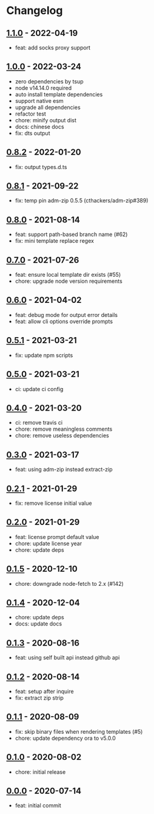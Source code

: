 # Changelog

## [1.1.0] - 2022-04-19

- feat: add socks proxy support

## [1.0.0] - 2022-03-24

- zero dependencies by tsup
- node v14.14.0 required
- auto install template dependencies
- support native esm
- upgrade all dependencies
- refactor test
- chore: minify output dist
- docs: chinese docs
- fix: dts output

## [0.8.2] - 2022-01-20

- fix: output types.d.ts

## [0.8.1] - 2021-09-22

- fix: temp pin adm-zip 0.5.5 (cthackers/adm-zip#389)

## [0.8.0] - 2021-08-14

- feat: support path-based branch name (#62)
- fix: mini template replace regex

## [0.7.0] - 2021-07-26

- feat: ensure local template dir exists (#55)
- chore: upgrade node version requirements

## [0.6.0] - 2021-04-02

- feat: debug mode for output error details
- feat: allow cli options override prompts

## [0.5.1] - 2021-03-21

- fix: update npm scripts

## [0.5.0] - 2021-03-21

- ci: update ci config

## [0.4.0] - 2021-03-20

- ci: remove travis ci
- chore: remove meaningless comments
- chore: remove useless dependencies

## [0.3.0] - 2021-03-17

- feat: using adm-zip instead extract-zip

## [0.2.1] - 2021-01-29

- fix: remove license initial value

## [0.2.0] - 2021-01-29

- feat: license prompt default value
- chore: update license year
- chore: update deps

## [0.1.5] - 2020-12-10

- chore: downgrade node-fetch to 2.x (#142)

## [0.1.4] - 2020-12-04

- chore: update deps
- docs: update docs

## [0.1.3] - 2020-08-16

- feat: using self built api instead github api

## [0.1.2] - 2020-08-14

- feat: setup after inquire
- fix: extract zip strip

## [0.1.1] - 2020-08-09

- fix: skip binary files when rendering templates (#5)
- chore: update dependency ora to v5.0.0

## [0.1.0] - 2020-08-02

- chore: initial release

## [0.0.0] - 2020-07-14

- feat: initial commit

<!-- http://keepachangelog.com/ -->

[1.1.0]: https://github.com/zce/caz/compare/v1.0.0...v1.1.0
[1.0.0]: https://github.com/zce/caz/compare/v0.8.2...v1.0.0
[0.8.2]: https://github.com/zce/caz/compare/v0.8.1...v0.8.2
[0.8.1]: https://github.com/zce/caz/compare/v0.8.0...v0.8.1
[0.8.0]: https://github.com/zce/caz/compare/v0.7.0...v0.8.0
[0.7.0]: https://github.com/zce/caz/compare/v0.6.0...v0.7.0
[0.6.0]: https://github.com/zce/caz/compare/v0.5.1...v0.6.0
[0.5.1]: https://github.com/zce/caz/compare/v0.5.0...v0.5.1
[0.5.0]: https://github.com/zce/caz/compare/v0.4.0...v0.5.0
[0.4.0]: https://github.com/zce/caz/compare/v0.3.0...v0.4.0
[0.3.0]: https://github.com/zce/caz/compare/v0.2.1...v0.3.0
[0.2.1]: https://github.com/zce/caz/compare/v0.2.0...v0.2.1
[0.2.0]: https://github.com/zce/caz/compare/v0.1.5...v0.2.0
[0.1.5]: https://github.com/zce/caz/compare/v0.1.4...v0.1.5
[0.1.4]: https://github.com/zce/caz/compare/v0.1.3...v0.1.4
[0.1.3]: https://github.com/zce/caz/compare/v0.1.2...v0.1.3
[0.1.2]: https://github.com/zce/caz/compare/v0.1.1...v0.1.2
[0.1.1]: https://github.com/zce/caz/compare/v0.1.0...v0.1.1
[0.1.0]: https://github.com/zce/caz/compare/v0.0.0-alpha.2...v0.1.0
[0.0.0]: https://github.com/zce/caz/releases/tag/v0.0.0-alpha.2
